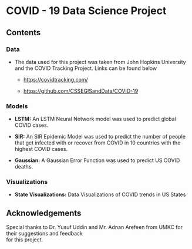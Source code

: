 # COVID - 19 Data Science Project	

## Contents	


### Data	


- The data used for this project was taken from John Hopkins University and the COVID Tracking Project. Links can be found below	

   - https://covidtracking.com/	

    - https://github.com/CSSEGISandData/COVID-19	


### Models	


- **LSTM:** An LSTM Neural Network model was used to predict global COVID cases.	


- **SIR:** An SIR Epidemic Model was used to predict the number of people that get infected with or recover from COVID in 10 countries with the highest COVID cases.	


- **Gaussian:** A Gaussian Error Function was used to predict US COVID deaths.	



### Visualizations	


- **State Visualizations:** Data Visualizations of COVID trends in US States	


## Acknowledgements


Special thanks to Dr. Yusuf Uddin and Mr. Adnan Arefeen from UMKC for their suggestions and feedback 	
for this project.
